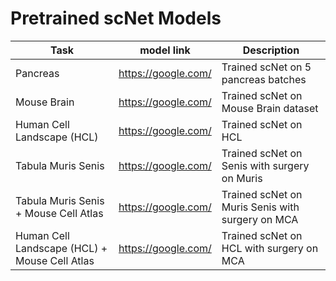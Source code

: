 # Pretrained scNet Models 

| Task | model link | Description | 
| ----------- | ----------- | ----------- |
| Pancreas | https://google.com/  | Trained scNet on 5 pancreas batches |
| Mouse Brain | https://google.com/  | Trained scNet on Mouse Brain dataset |
| Human Cell Landscape (HCL) | https://google.com/  | Trained scNet on HCL |
| Tabula Muris Senis | https://google.com/  | Trained scNet on Senis with surgery on Muris |
| Tabula Muris Senis + Mouse Cell Atlas | https://google.com/  | Trained scNet on Muris Senis with surgery on MCA |
| Human Cell Landscape (HCL) + Mouse Cell Atlas | https://google.com/  | Trained scNet on HCL with surgery on MCA |
